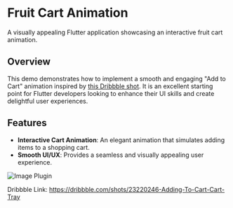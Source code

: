 # Fruit Cart Animation

A visually appealing Flutter application showcasing an interactive fruit cart animation.

## Overview

This demo demonstrates how to implement a smooth and engaging "Add to Cart" animation inspired by [this Dribbble shot](https://dribbble.com/shots/23220246-Adding-To-Cart-Cart-Tray). It is an excellent starting point for Flutter developers looking to enhance their UI skills and create delightful user experiences.


## Features

- **Interactive Cart Animation**: An elegant animation that simulates adding items to a shopping cart.
- **Smooth UI/UX**: Provides a seamless and visually appealing user experience.

![Image Plugin](https://github.com/Mindinventory/fruit_cart_animation/blob/dev/manish/assets/flutter_fruit_cart_animations.gif)

Dribbble Link: https://dribbble.com/shots/23220246-Adding-To-Cart-Cart-Tray

